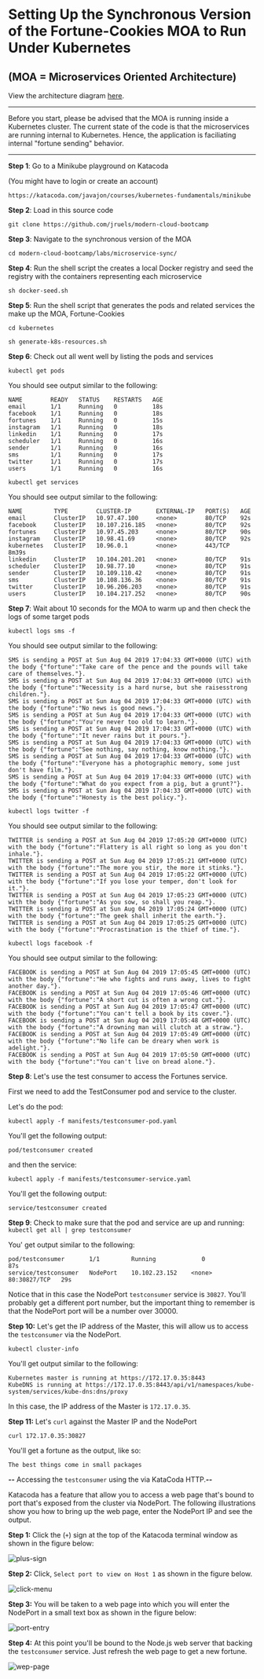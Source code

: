 # Setting Up the Synchronous Version of the Fortune-Cookies MOA to Run Under Kubernetes

## (MOA = Microservices Oriented Architecture)

View the architecture diagram [here](architecture.md).

---- 

Before you start, please be advised that the MOA is running inside a Kubernetes cluster. The current state of the code is that the microservices are running
internal to Kubernetes. Hence, the application is faciliating internal "fortune sending" behavior. 

---- 

**Step 1**: Go to a Minikube playground on Katacoda

(You might have to login or create an account)

`https://katacoda.com/javajon/courses/kubernetes-fundamentals/minikube`

**Step 2**: Load in this source code

`git clone https://github.com/jruels/modern-cloud-bootcamp`

**Step 3**: Navigate to the synchronous version of the MOA

`cd modern-cloud-bootcamp/labs/microservice-sync/`

**Step 4**: Run the shell script the creates a local Docker registry and seed the registry
with the containers representing each microservice 

`sh docker-seed.sh`

**Step 5**: Run the shell script that generates the pods and related services the make up
the MOA, Fortune-Cookies

`cd kubernetes`

`sh generate-k8s-resources.sh`

**Step 6**: Check out all went well by listing the pods and services

`kubectl get pods`

You should see output similar to the following:

```text
NAME        READY   STATUS    RESTARTS   AGE
email       1/1     Running   0          18s
facebook    1/1     Running   0          18s
fortunes    1/1     Running   0          15s
instagram   1/1     Running   0          18s
linkedin    1/1     Running   0          17s
scheduler   1/1     Running   0          16s
sender      1/1     Running   0          16s
sms         1/1     Running   0          17s
twitter     1/1     Running   0          17s
users       1/1     Running   0          16s
```

`kubectl get services`

You should see output similar to the following:

```text
NAME         TYPE        CLUSTER-IP       EXTERNAL-IP   PORT(S)   AGE
email        ClusterIP   10.97.47.100     <none>        80/TCP    92s
facebook     ClusterIP   10.107.216.185   <none>        80/TCP    92s
fortunes     ClusterIP   10.97.45.203     <none>        80/TCP    90s
instagram    ClusterIP   10.98.41.69      <none>        80/TCP    92s
kubernetes   ClusterIP   10.96.0.1        <none>        443/TCP   8m39s
linkedin     ClusterIP   10.104.201.201   <none>        80/TCP    91s
scheduler    ClusterIP   10.98.77.10      <none>        80/TCP    91s
sender       ClusterIP   10.109.110.42    <none>        80/TCP    91s
sms          ClusterIP   10.108.136.36    <none>        80/TCP    91s
twitter      ClusterIP   10.96.206.203    <none>        80/TCP    91s
users        ClusterIP   10.104.217.252   <none>        80/TCP    90s
```


**Step 7**: Wait about 10 seconds for the MOA to warm up and then check the logs of some
target pods

`kubectl logs sms -f`

You should see output similar to the following:

```text
SMS is sending a POST at Sun Aug 04 2019 17:04:33 GMT+0000 (UTC) with the body {"fortune":"Take care of the pence and the pounds will take care of themselves."}.
SMS is sending a POST at Sun Aug 04 2019 17:04:33 GMT+0000 (UTC) with the body {"fortune":"Necessity is a hard nurse, but she raisesstrong children."}.
SMS is sending a POST at Sun Aug 04 2019 17:04:33 GMT+0000 (UTC) with the body {"fortune":"No news is good news."}.
SMS is sending a POST at Sun Aug 04 2019 17:04:33 GMT+0000 (UTC) with the body {"fortune":"You're never too old to learn."}.
SMS is sending a POST at Sun Aug 04 2019 17:04:33 GMT+0000 (UTC) with the body {"fortune":"It never rains but it pours."}.
SMS is sending a POST at Sun Aug 04 2019 17:04:33 GMT+0000 (UTC) with the body {"fortune":"See nothing, say nothing, know nothing."}.
SMS is sending a POST at Sun Aug 04 2019 17:04:33 GMT+0000 (UTC) with the body {"fortune":"Everyone has a photographic memory, some just don't have film."}.
SMS is sending a POST at Sun Aug 04 2019 17:04:33 GMT+0000 (UTC) with the body {"fortune":"What do you expect from a pig, but a grunt?"}.
SMS is sending a POST at Sun Aug 04 2019 17:04:33 GMT+0000 (UTC) with the body {"fortune":"Honesty is the best policy."}.
```

`kubectl logs twitter -f`

You should see output similar to the following:

```text
TWITTER is sending a POST at Sun Aug 04 2019 17:05:20 GMT+0000 (UTC) with the body {"fortune":"Flattery is all right so long as you don't inhale."}.
TWITTER is sending a POST at Sun Aug 04 2019 17:05:21 GMT+0000 (UTC) with the body {"fortune":"The more you stir, the more it stinks."}.
TWITTER is sending a POST at Sun Aug 04 2019 17:05:22 GMT+0000 (UTC) with the body {"fortune":"If you lose your temper, don't look for it."}.
TWITTER is sending a POST at Sun Aug 04 2019 17:05:23 GMT+0000 (UTC) with the body {"fortune":"As you sow, so shall you reap."}.
TWITTER is sending a POST at Sun Aug 04 2019 17:05:24 GMT+0000 (UTC) with the body {"fortune":"The geek shall inherit the earth."}.
TWITTER is sending a POST at Sun Aug 04 2019 17:05:25 GMT+0000 (UTC) with the body {"fortune":"Procrastination is the thief of time."}.
```

`kubectl logs facebook -f`

You should see output similar to the following:

```text
FACEBOOK is sending a POST at Sun Aug 04 2019 17:05:45 GMT+0000 (UTC) with the body {"fortune":"He who fights and runs away, lives to fight another day."}.
FACEBOOK is sending a POST at Sun Aug 04 2019 17:05:46 GMT+0000 (UTC) with the body {"fortune":"A short cut is often a wrong cut."}.
FACEBOOK is sending a POST at Sun Aug 04 2019 17:05:47 GMT+0000 (UTC) with the body {"fortune":"You can't tell a book by its cover."}.
FACEBOOK is sending a POST at Sun Aug 04 2019 17:05:48 GMT+0000 (UTC) with the body {"fortune":"A drowning man will clutch at a straw."}.
FACEBOOK is sending a POST at Sun Aug 04 2019 17:05:49 GMT+0000 (UTC) with the body {"fortune":"No life can be dreary when work is adelight."}.
FACEBOOK is sending a POST at Sun Aug 04 2019 17:05:50 GMT+0000 (UTC) with the body {"fortune":"You can't live on bread alone."}.
```
**Step 8**: Let's use the test consumer to access the Fortunes service.

First we need to add the TestConsumer pod and service to the cluster.

Let's do the pod:

`kubectl apply -f manifests/testconsumer-pod.yaml`

You'll get the following output:

`pod/testconsumer created`

and then the service:

`kubectl apply -f manifests/testconsumer-service.yaml`

You'll get the following output:

`service/testconsumer created`

**Step 9**: Check to make sure that the pod and service are up and running:
`kubectl get all | grep testconsumer`

You' get output similar to the following:

```text
pod/testconsumer       1/1         Running             0                         87s
service/testconsumer   NodePort    10.102.23.152    <none>        80:30827/TCP   29s
```
Notice that in this case the NodePort `testconsumer` service is `30827`. You'll probably get a different
port number, but the important thing to remember is that the NodePort port will be a number over 30000.

**Step 10:** Let's get the IP address of the Master, this will allow us to access the `testconsumer` via the NodePort.

`kubectl cluster-info`

You'll get output similar to the following:

```text
Kubernetes master is running at https://172.17.0.35:8443
KubeDNS is running at https://172.17.0.35:8443/api/v1/namespaces/kube-system/services/kube-dns:dns/proxy
```
In this case, the IP address of the Master is `172.17.0.35`.

**Step 11:** Let's `curl` against the Master IP and the NodePort

`curl 172.17.0.35:30827`

You'll get a fortune as the output, like so:

`The best things come in small packages`

***--*** Accessing the `testconsumer` using the via KataCoda HTTP.***--***

Katacoda has a feature that allow you to access a web page that's bound to port that's exposed from the cluster via NodePort. The following 
illustrations show you how to bring up the web page, enter the NodePort IP and see the output.

**Step 1:** Click the (`+`) sign at the top of the Katacoda terminal window as shown in the figure below:

![plus-sign](./images/kata-01.png)

**Step 2:** Click, `Select port to view on Host 1` as shown in the figure below.

![click-menu](./images/kata-02.png)

**Step 3:** You will be taken to a web page into which you will enter the NodePort in a small text box as shown in the
figure below:

![port-entry](./images/kata-03.png)

**Step 4:** At this point you'll be bound to the Node.js web server that backing the `testconsumer` service. Just refresh
the web page to get a new fortune.

![wep-page](./images/kata-04.png)
